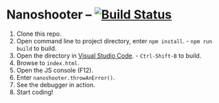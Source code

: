 
# Nanoshooter – [![Build Status](https://travis-ci.org/ChaseMoskal/Nanoshooter.svg?branch=master)](https://travis-ci.org/ChaseMoskal/Nanoshooter)

  1. Clone this repo.
  2. Open command line to project directory, enter `npm install`.
    - `npm run build` to build.
  3. Open the directory in [Visual Studio Code](https://code.visualstudio.com/).
    - `Ctrl-Shift-B` to build.
  4. Browse to `index.html`.
  5. Open the JS console (F12).
  6. Enter `nanoshooter.throwAnError()`.
  7. See the debugger in action.
  8. Start coding!
